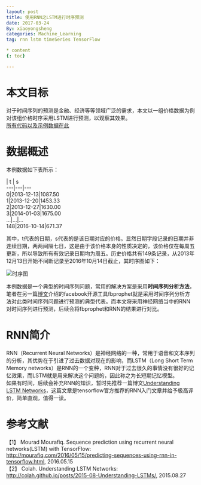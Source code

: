 ```yaml
---
layout: post
title: 使用RNN之LSTM进行时序预测
date: 2017-03-24
By: xiaoyongsheng
categories: Machine_Learning
tag: rnn lstm timeSeries TensorFlow

* content
{: toc}

---
```


# 本文目标  
对于时间序列的预测是金融、经济等等领域广泛的需求，本文以一组价格数据为例对该组价格时序采用LSTM进行预测，以观察其效果。  
[所有代码以及示例数据在此](https://github.com/betterxys/tensorflow-lstm-regression)

# 数据概述  
本例数据如下表所示：  

  | t | s  
---|---|---  
 0|2013-12-13|1087.50  
 1|2013-12-20|1453.33  
 2|2013-12-27|1630.00  
 3|2014-01-03|1675.00  
...|...|...  
148|2016-10-14|671.37  

其中，t代表的日期，s代表的是该日期对应的价格。显然日期字段记录的日期并非连续日期，两两间隔七日，这是由于该价格本身的性质决定的，该价格仅在每周五更新，所以导致所有有效记录日期均为周五。历史价格共有149条记录，从2013年12月13日开始不间断记录至2016年10月14日截止，其时序图如下：

![时序图](https://github.com/betterxys/tensorflow-lstm-regression/tree/master/figures/sequence.png)

本例数据是一个典型的时间序列问题，常用的解决方案是采用**时间序列分析方法**，笔者在另一篇[博文](https://betterxys.github.io/2017/03/20/fbprophet/)介绍的facebook开源工具fbprophet就是采用时间序列分析方法对此类时间序列问题进行预测的典型代表。而本文将采用神经网络当中的RNN对时间序列进行预测，后续会将fbprophet和RNN的结果进行对比。

# RNN简介
RNN（Recurrent Neural Networks）是神经网络的一种，常用于语音和文本序列的分析，其优势在于引进了过去数据对现在的影响，而LSTM（Long Short Term Memory networks）是RNN的一个变种，RNN对于过去很久的事情没有很好的记忆效果，而LSTM就是用来解决这个问题的，因此称之为长短期记忆模型。  
如果有时间，后续会补充RNN的知识，暂时先推荐一篇博文[Understanding LSTM Networks](http://colah.github.io/posts/2015-08-Understanding-LSTMs/)，这篇文章是tensorflow官方推荐的RNN入门文章并给予极高评价，简单直观，值得一读。

# 参考文献  
【1】 Mourad Mourafiq. Sequence prediction using recurrent neural networks(LSTM) with TensorFlow: http://mourafiq.com/2016/05/15/predicting-sequences-using-rnn-in-tensorflow.html, 2016.05.15  
【2】 Colah. Understanding LSTM Networks: http://colah.github.io/posts/2015-08-Understanding-LSTMs/, 2015.08.27

